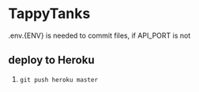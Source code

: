 # TappyTanks

.env.{ENV} is needed to commit files, if API_PORT is not

## deploy to Heroku
1. `git push heroku master`
